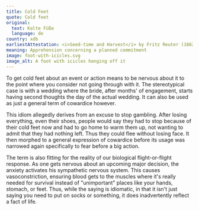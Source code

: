 ```yaml
---
title: Cold Feet
quote: Cold feet
original:
  text: Kalte Füße
  language: de
country: xdb
earliestAttestation: <i>Seed-time and Harvest</i> by Fritz Reuter (1862)
meaning: Apprehension concerning a planned commitment
image: foot-with-icicles.svg
image_alt: A foot with icicles hanging off it
---
```


To get cold feet about an event or action means to be nervous about it to the point where you consider not going through with it. The stereotypical case is with a wedding where the bride, after months' of engagement, starts having second thoughts the day of the actual wedding. It can also be used as just a general term of cowardice however.

This idiom allegedly derives from an excuse to stop gambling. After losing everything, even their shoes, people would say they had to stop because of their cold feet now and had to go home to warm them up, not wanting to admit that they had nothing left. Thus they could flee without losing face. It then morphed to a general expression of cowardice before its usage was narrowed again specifically to fear before a big action.

The term is also fitting for the reality of our biological flight-or-flight response. As one gets nervous about an upcoming major decision, the anxiety activates his sympathetic nervous system. This causes vasoconstriction, ensuring blood gets to the muscles where it's really needed for survival instead of "unimportant" places like your hands, stomach, or feet. Thus, while the saying is idiomatic, in that it isn't just saying you need to put on socks or something, it does inadvertently reflect a fact of life.
